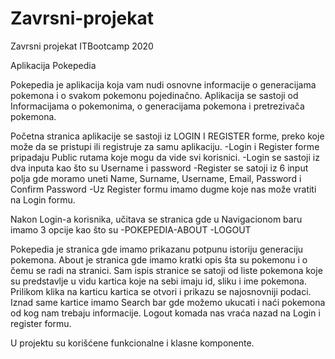 # Zavrsni-projekat
Zavrsni projekat ITBootcamp 2020

Aplikacija Pokepedia

Pokepedia je aplikacija koja vam nudi osnovne informacije o generacijama pokemona i o svakom pokemonu pojedinačno.
Aplikacija se sastoji od Informacijama o pokemonima, o generacijama pokemona i pretrezivača pokemona.

Početna stranica aplikacije se sastoji iz LOGIN I REGISTER forme, preko koje može da se pristupi ili registruje za samu aplikaciju. 
-Login i Register forme pripadaju Public rutama koje mogu da vide svi korisnici.
-Login se sastoji iz dva inputa kao što su Username i password
-Register se satoji iz 6 input polja gde moramo uneti Name, Surname, Username, Email, Password i Confirm Password 
-Uz Register formu imamo dugme koje nas može vratiti na Login formu.

Nakon Login-a korisnika, učitava se stranica gde u Navigacionom baru 
imamo 3 opcije kao što su -POKEPEDIA-ABOUT -LOGOUT

Pokepedia je stranica gde imamo prikazanu potpunu istoriju generaciju pokemona.
About je stranica gde imamo kratki opis šta su pokemonu i o čemu se radi na stranici.
Sam ispis stranice se satoji od liste pokemona koje su predstavlje u vidu kartica koje na sebi imaju
id, sliku i ime pokemona. 
Prilikom klika na karticu kartica se otvori i prikazu se najosnovniji podaci.
Iznad same kartice imamo Search bar gde možemo ukucati i naći pokemona od kog nam trebaju informacije. 
Logout komada nas vraća nazad na Login i register formu.

U projektu su korišćene funkcionalne i klasne komponente. 

